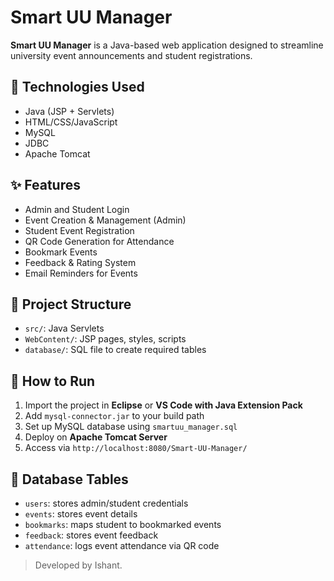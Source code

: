 # Smart UU Manager

**Smart UU Manager** is a Java-based web application designed to streamline university event announcements and student registrations.

## 🔧 Technologies Used
- Java (JSP + Servlets)
- HTML/CSS/JavaScript
- MySQL
- JDBC
- Apache Tomcat

## ✨ Features
- Admin and Student Login
- Event Creation & Management (Admin)
- Student Event Registration
- QR Code Generation for Attendance
- Bookmark Events
- Feedback & Rating System
- Email Reminders for Events

## 📂 Project Structure
- `src/`: Java Servlets
- `WebContent/`: JSP pages, styles, scripts
- `database/`: SQL file to create required tables

## 🏁 How to Run
1. Import the project in **Eclipse** or **VS Code with Java Extension Pack**
2. Add `mysql-connector.jar` to your build path
3. Set up MySQL database using `smartuu_manager.sql`
4. Deploy on **Apache Tomcat Server**
5. Access via `http://localhost:8080/Smart-UU-Manager/`

## 📁 Database Tables
- `users`: stores admin/student credentials
- `events`: stores event details
- `bookmarks`: maps student to bookmarked events
- `feedback`: stores event feedback
- `attendance`: logs event attendance via QR code

> Developed by Ishant.

